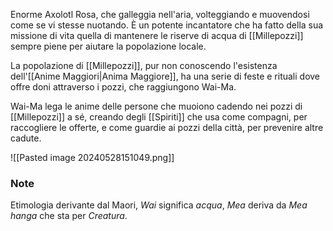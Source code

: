 Enorme Axolotl Rosa, che galleggia nell'aria, volteggiando e muovendosi come se vi stesse nuotando. È un potente incantatore che ha fatto della sua missione di vita quella di mantenere le riserve di acqua di [[Millepozzi]] sempre piene per aiutare la popolazione locale.

La popolazione di [[Millepozzi]], pur non conoscendo l'esistenza dell'[[Anime Maggiori|Anima Maggiore]], ha una serie di feste e rituali dove offre doni attraverso i pozzi, che raggiungono Wai-Ma. 

Wai-Ma lega le anime delle persone che muoiono cadendo nei pozzi di [[Millepozzi]] a sé, creando degli [[Spiriti]] che usa come compagni, per raccogliere le offerte, e come guardie ai pozzi della città, per prevenire altre cadute. 

![[Pasted image 20240528151049.png]]

### Note
Etimologia derivante dal Maori, *Wai* significa *acqua*, *Mea* deriva da *Mea hanga* che sta per *Creatura*. 